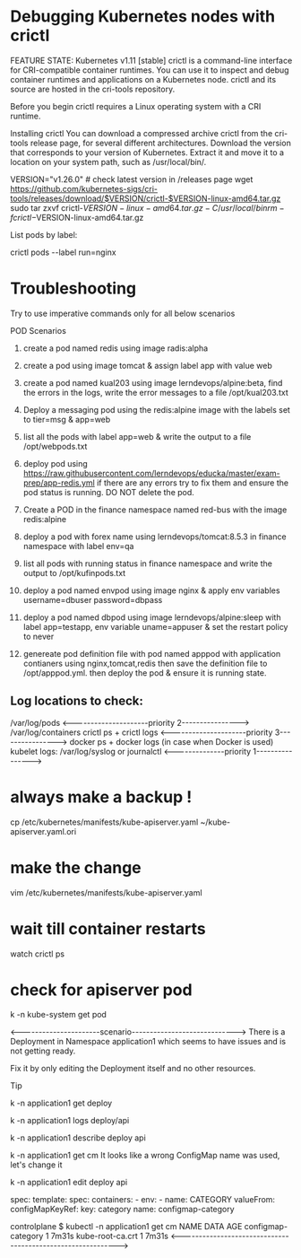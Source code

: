 # Debugging Kubernetes nodes with crictl
FEATURE STATE: Kubernetes v1.11 [stable]
crictl is a command-line interface for CRI-compatible container runtimes. You can use it to inspect and debug container runtimes and applications on a Kubernetes node. crictl and its source are hosted in the cri-tools repository.

Before you begin
crictl requires a Linux operating system with a CRI runtime.

Installing crictl
You can download a compressed archive crictl from the cri-tools release page, for several different architectures. Download the version that corresponds to your version of Kubernetes. Extract it and move it to a location on your system path, such as /usr/local/bin/.

VERSION="v1.26.0" # check latest version in /releases page
wget https://github.com/kubernetes-sigs/cri-tools/releases/download/$VERSION/crictl-$VERSION-linux-amd64.tar.gz
sudo tar zxvf crictl-$VERSION-linux-amd64.tar.gz -C /usr/local/bin
rm -f crictl-$VERSION-linux-amd64.tar.gz


List pods by label:

crictl pods --label run=nginx

# Troubleshooting
Try to use imperative commands only for all below scenarios 

POD Scenarios

1) create a pod named redis using image radis:alpha

2) create a pod using image tomcat & assign label app with value web 

3) create a pod named kual203 using image lerndevops/alpine:beta, find the errors in the logs, write the error messages to a file /opt/kual203.txt

4) Deploy a messaging pod using the redis:alpine image with the labels set to tier=msg & app=web

5) list all the pods with label app=web & write the output to a file /opt/webpods.txt

6) deploy pod using https://raw.githubusercontent.com/lerndevops/educka/master/exam-prep/app-redis.yml 
   if there are any errors try to fix them and ensure the pod status is running. DO NOT delete the pod. 
   
7) Create a POD in the finance namespace named red-bus with the image redis:alpine

8) deploy a pod with forex name using lerndevops/tomcat:8.5.3 in finance namespace with label env=qa

9) list all pods with running status in finance namespace and write the output to /opt/kufinpods.txt

10) deploy a pod named envpod using image nginx & apply env variables username=dbuser password=dbpass

11) deploy a pod named dbpod using image lerndevops/alpine:sleep with label app=testapp, env variable uname=appuser & set the restart policy to never

12) genereate pod definition file with pod named apppod with application contianers using nginx,tomcat,redis then save the definition file to /opt/apppod.yml. then deploy the pod & ensure it is running state. 

## Log locations to check:

/var/log/pods <---------------------priority 2---------------->
/var/log/containers
crictl ps + crictl logs <---------------------priority 3---------------->
docker ps + docker logs (in case when Docker is used)
kubelet logs: /var/log/syslog or journalctl     <--------------priority 1---------------->

# always make a backup !
cp /etc/kubernetes/manifests/kube-apiserver.yaml ~/kube-apiserver.yaml.ori

# make the change
vim /etc/kubernetes/manifests/kube-apiserver.yaml

# wait till container restarts
watch crictl ps

# check for apiserver pod
k -n kube-system get pod



<----------------------scenario----------------------------->
There is a Deployment in Namespace application1 which seems to have issues and is not getting ready.

Fix it by only editing the Deployment itself and no other resources.


Tip

k -n application1 get deploy

k -n application1 logs deploy/api

k -n application1 describe deploy api

k -n application1 get cm
It looks like a wrong ConfigMap name was used, let's change it


k -n application1 edit deploy api

spec:
  template:
    spec:
      containers:
      - env:
        - name: CATEGORY
          valueFrom:
            configMapKeyRef:
              key: category
              name: configmap-category

controlplane $ kubectl -n application1 get cm
NAME                 DATA   AGE
configmap-category   1      7m31s
kube-root-ca.crt     1      7m31s
<------------------------------------------------------------>